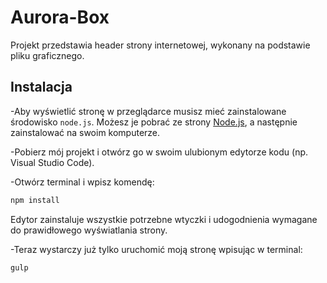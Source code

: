 # Aurora-Box

Projekt przedstawia header strony internetowej, wykonany na podstawie pliku graficznego.

## Instalacja

-Aby wyświetlić stronę w przeglądarce musisz mieć zainstalowane środowisko `node.js`. Możesz je pobrać ze strony [Node.js](https://nodejs.org/en/), a następnie zainstalować na swoim komputerze.

-Pobierz mój projekt i otwórz go w swoim ulubionym edytorze kodu (np. Visual Studio Code).

-Otwórz terminal i wpisz komendę:
```html
npm install
```
Edytor zainstaluje wszystkie potrzebne wtyczki i udogodnienia wymagane do prawidłowego wyświatlania strony.

-Teraz wystarczy już tylko uruchomić moją stronę wpisując w terminal:
```html
gulp
```

